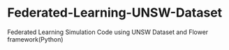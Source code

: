 # Federated-Learning-UNSW-Dataset
Federated Learning Simulation Code using UNSW Dataset and Flower framework(Python)
